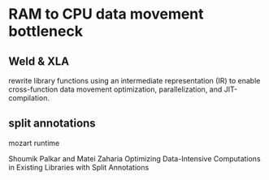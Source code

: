 
# RAM to CPU data movement bottleneck


## Weld & XLA

rewrite library functions using an intermediate representation (IR) to enable cross-function data movement optimization, parallelization, and JIT-compilation.


## split annotations

mozart runtime

Shoumik Palkar and Matei Zaharia
Optimizing Data-Intensive Computations in Existing Libraries with Split Annotations


